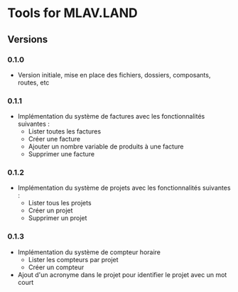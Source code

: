 # Tools for MLAV.LAND

## Versions
### 0.1.0
- Version initiale, mise en place des fichiers, dossiers, composants, routes, etc

### 0.1.1
- Implémentation du système de factures avec les fonctionnalités suivantes :
	- Lister toutes les factures
	- Créer une facture
	- Ajouter un nombre variable de produits à une facture
	- Supprimer une facture

### 0.1.2
- Implémentation du système de projets avec les fonctionnalités suivantes :
	- Lister tous les projets
	- Créer un projet
	- Supprimer un projet

### 0.1.3
- Implémentation du système de compteur horaire
	- Lister les compteurs par projet
	- Créer un compteur
- Ajout d'un acronyme dans le projet pour identifier le projet avec un mot court